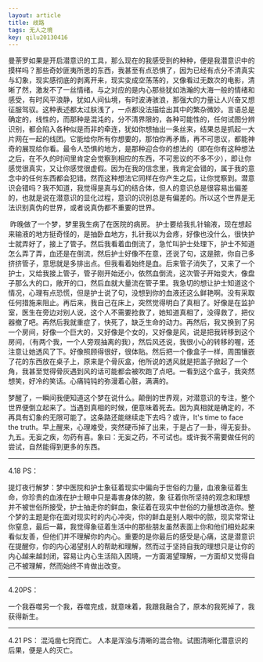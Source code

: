 ```yaml
---
layout: article
title: 歧路
tags: 无人之境
key: qilu20130416
---
```


曼荼罗如果是开启潜意识的工具，那么现在的我感受到的种种，便是我潜意识中的摸样吗？那些奇妙匪夷所思的东西，我甚至有点恐惧了，因为已经有点分不清真实与幻象，现实感彻底的剥离开来，现实变成空荡荡的，又像看过无数次的电影，清晰了然，激发不了一丝情绪。<!--more-->与之对应的是内心那些犹如浩瀚的大海一般的情绪和感受，有时风平浪静，犹如人间仙境，有时波涛骇浪，那强大的力量让人兴奋又想征服驾驭。这种表述都太过肤浅了，一点都没法描绘出其中的繁杂微妙。言语总是确定的，线性的，而那种是混沌的，分不清界限的，各种可能性的，任何试图分辨识别，都会陷入各种似是而非的牵连，犹如你想抽出一条丝来，结果总是抓起一大片网在一起的线团。它能给你所有你想要的，那怕你再矛盾，再不可思议，都能神奇的展现给你看。最令人恐惧的地方，是那种迎合你的想法的（即在你有这种想法之后，在不久的时间里肯定会觉察到相应的东西，不可思议的不多不少），即让你感觉很真实，又让你感觉很虚假。因为在我的信念里，我肯定会错的，属于我的意念中的任何东西都会犯错。然而这种想法它同样在你产生之后，让你觉察到。潜意识会错吗？我不知道，我觉得是真与幻的结合体，但人的意识总是很容易出偏差的，也就是说在潜意识的显化过程，意识的识别总是有偏差的。所以这个世界是无法识别真伪的世界，或者说真伪都不重要的世界。

​    昨晚做了一个梦，梦里我生病了在医院的病房。 护士要给我扎针输液，现在想起来输液的地方挺奇怪的，是抽卧血地方，扎针我以为会疼，好像也没什么，很快护士就弄好了，接上了管子。然后我看着血倒流了，急忙叫护士处理下，护士不知道怎么弄了弄，血还是在倒流，然后护士好像不在意，还说了句，这是脓，你自己多挤挤管子，意思就是多排出点。但我看着始终是血。后来管子消失了，又来了一个护士，又给我接上管子，管子刚开始还小，依然血倒流，这次管子开始变大，像盘子那么大的口，敞开的口，然后血就大量流在管子里。我急切的想让护士知道这个情况，心理有点恐慌，但是护士说了句，没想到你的血液还这么鲜艳啊。没有采取任何措施来阻止。再后来，我自己在床上，突然觉得明白了真相了。好像是在监护室，医生在旁边对别人说，这个人不需要抢救了，她知道真相了，没得救了，把仪器撤了吧。再然后我就重症了，快死了，缺乏生命的动力。再然后，我又换到了另一个房间，好像一个巨大的，又好像是个女的，又好像是风，说是把我转移到这个房间，（有两个我，一个人旁观抽离的我），然后风还说，我很小心的转移的喔，还注意让她透风了下。好像照顾得很好，很体贴。然后把一个像盒子一样，周围镶嵌了花的东西放在桌子上，原来是个骨灰盒，他所说的透风就是把盖子掀起了一个角，我甚至觉得骨灰遇到风的话可能都会被吹跑了点吧。一看到这个盒子，我突然想笑，好冷的笑话。心痛钝钝的弥漫着心脏，满满的。

​    梦醒了，一瞬间我便知道这个梦在说什么。颠倒的世界观，对潜意识的专注，整个世界便倒立起来了。当遇到真相的时候，便意味着死去。因为真相就是确定的，不再具有幻象的无限可能了。这条路还能继续走下去吗？或许，It's time to face the truth。早上醒来，心理难受，突然硬币掉了出来，于是占了一卦，得无妄卦。九五。无妄之疾，勿药有喜。象曰：无妄之药，不可试也。或许我不需要做任何的尝试，自然能得到更多的东西。

******

4.18 PS：

提灯夜行解梦：梦中医院和护士象征着现实中偏向于世俗的力量，血液象征着生命，你珍贵的血液在护士眼中只是毒害身体的脓，象 征着你所坚持的观念和理想并不被世俗所接受，护士抽走你的鲜血，象征着在现实中世俗的力量想改造你。整个梦的主题是你在面对现实时的内心冲突，你的鲜血是别人眼中的脓，现实常常让你窒息，最后一幕，我觉得象征着生活中的那些朋友虽然表面上你和他们相处起来看似友善，但他们并不理解你的内心。重要的是你最后的感受是心痛，这是潜意识在提醒你，你的内心渴望别人的帮助和理解，然而过于坚持自我的理想只是让你的内心越来越封闭，容易让内心生活陷入困境，一方面渴望理解，一方面却又觉得自己不被理解，然而始终不肯做出改变。

****

4.20PS：

一个我吞噬另一个我，吞噬完成，就意味着，我跟我融合了，原本的我死掉了，我获得新生。

***

4.21 PS：
混沌凿七窍而亡。 人本是浑浊与清晰的混合物。试图清晰化潜意识的后果，便是人的灭亡。
